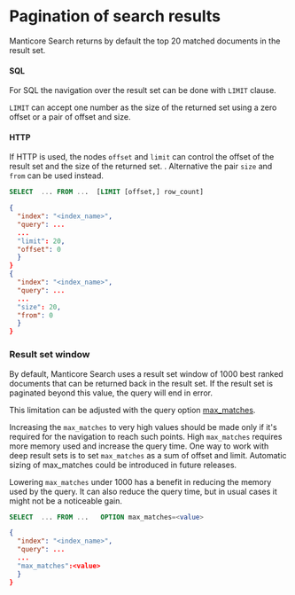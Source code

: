 # Pagination of search results

<!-- example general -->

Manticore Search returns by default the top 20 matched documents in the result set. 

#### SQL
For SQL the navigation over  the result set can be done with `LIMIT` clause. 

`LIMIT` can accept one number as the size of the returned set using a zero offset or a pair of offset and size.

#### HTTP
If HTTP is used, the nodes `offset` and `limit` can control the offset of the result set and the size of the returned set.
. Alternative the pair `size` and `from` can be used instead.

<!-- intro -->

<!-- request SQL -->

```sql
SELECT  ... FROM ...  [LIMIT [offset,] row_count]
```


<!-- request HTTP -->

```json
{
  "index": "<index_name>",
  "query": ...
  ...  
  "limit": 20,
  "offset": 0
  }
}
{
  "index": "<index_name>",
  "query": ...
  ...  
  "size": 20,
  "from": 0
  }
}
```

<!-- end -->

<!-- example maxMatches -->
### Result set window

By default, Manticore Search uses a result set window of 1000 best ranked documents that can be returned back in the result set.
If the result set is paginated beyond this value, the query will end in error. 

This limitation can be adjusted with the query option [max_matches](Searching/Options.md#max_matches). 

Increasing the `max_matches` to very high values should be made only if it's required for the navigation to reach such points.
High `max_matches` requires more memory used and increase the query time. 
One way to work with deep result sets is to set `max_matches` as a sum of offset and limit. Automatic sizing of max_matches could
be introduced in future releases.
 
Lowering `max_matches` under 1000 has a benefit in reducing the memory used by the query. It can also reduce the query time, but in usual cases
it might not be a noticeable gain.

<!-- intro -->


<!-- request SQL -->

```sql
SELECT  ... FROM ...   OPTION max_matches=<value>
```


<!-- request HTTP -->


```json
{
  "index": "<index_name>",
  "query": ...
  ...
  "max_matches":<value>
  }
}

```

<!-- end -->